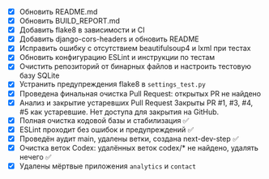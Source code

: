 - [x] Обновить README.md
- [x] Обновить BUILD_REPORT.md
- [x] Добавить flake8 в зависимости и CI
- [x] Добавить django-cors-headers и обновить README
- [x] Исправить ошибку с отсутствием beautifulsoup4 и lxml при тестах
- [x] Обновить конфигурацию ESLint и инструкции по тестам
- [x] Очистить репозиторий от бинарных файлов и настроить тестовую базу SQLite
- [x] Устранить предупреждения flake8 в `settings_test.py`
- [x] Проведена финальная очистка Pull Request: открытых PR не найдено
- [x] Анализ и закрытие устаревших Pull Request
    Закрыты PR #1, #3, #4, #5 как устаревшие. Нет доступа для закрытия на GitHub.
- [x] Полная очистка кодовой базы и стабилизация ✅
- [x] ESLint проходит без ошибок и предупреждений ✅
- [x] Проведён аудит main, удалены ветки, создана next-dev-step ✅
- [x] Очистка веток Codex: удалённых веток codex/* не найдено, удалять нечего ✅
- [x] Удалены мёртвые приложения `analytics` и `contact`
